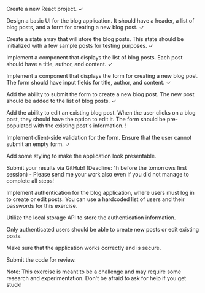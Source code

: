 Create a new React project.     ✓

Design a basic UI for the blog application. It should have a 
header, a list of blog posts, and a form for creating a new blog post.     ✓

Create a state array that will store the blog posts. This
state should be initialized with a few sample posts for testing purposes.     ✓

Implement a component that displays the 
list of blog posts. Each post should have a title, author, and content.     ✓

Implement a component that displays the form for creating a 
new blog post. The form should have input fields for title, author, and content.        ✓

Add the ability to submit the form to create a 
new blog post. The new post should be added to the list of blog posts.       ✓

Add the ability to edit an existing blog post. When the user clicks on a blog post,
 they should have the option to edit it. The form should be pre-populated with the existing post's information.     !

Implement client-side validation for the form. Ensure that the user cannot submit an empty form.         ✓

Add some styling to make the application look presentable.

Submit your results via GitHub! (Deadline: 1h before the tomorrows first session) - Please send me your work also even if you did not manage to complete all steps!


Implement authentication for the blog application, where users must log in to create or edit posts. You can use a hardcoded list of users and their passwords for this exercise.

Utilize the local storage API to store the authentication information.

Only authenticated users should be able to create new posts or edit existing posts.

Make sure that the application works correctly and is secure.

Submit the code  for review.

Note: This exercise is meant to be a challenge and may require some research and experimentation. Don't be afraid to ask for help if you get stuck!